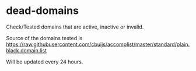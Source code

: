# dead-domains
Check/Tested domains that are active, inactive or invalid.

Source of the domains tested is https://raw.githubusercontent.com/cbuijs/accomplist/master/standard/plain.black.domain.list

Will be updated every 24 hours.
